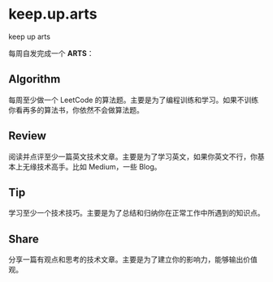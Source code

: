 # keep.up.arts
keep up arts

每周自发完成一个 **ARTS**：

## Algorithm

每周至少做一个 LeetCode 的算法题。主要是为了编程训练和学习。如果不训练你看再多的算法书，你依然不会做算法题。

## Review

阅读并点评至少一篇英文技术文章。主要是为了学习英文，如果你英文不行，你基本上无缘技术高手。比如 Medium，一些 Blog。

## Tip

学习至少一个技术技巧。主要是为了总结和归纳你在正常工作中所遇到的知识点。

## Share

分享一篇有观点和思考的技术文章。主要是为了建立你的影响力，能够输出价值观。
